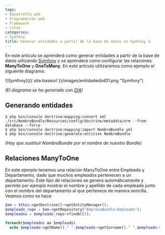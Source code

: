 ```yaml
---
tags:
- Desarrollo web
- Programación web
- Framework
- Linux
categories:
- Symfony
title: Generar entidades a partir de la base de datos en Symfony 3.
---
```

En este artículo se aprenderá como generar entidades a partir de la base de datos utilizando [Symfony](http://symfony.com/) y se aprenderá como configurar las relaciones **ManyToOne** y **OneToMany**. En este artículo utilizaremos como ejemplo el siguiente diagrama:

![Symfony]({{ site.baseurl }}/images/entidadesbd01.png "Symfony")

*(El diagrama se ha generado con [DIA](http://dia-installer.de/index.html.es))*

## Generando entidades

```shell
$ php bin/console doctrine:mapping:convert xml ./src/NombreBundle/Resources/config/doctrine/metadata/orm --from-database --force
$ php bin/console doctrine:mapping:import NombreBundle yml
$ php bin/console doctrine:generate:entities NombreBundle
```
*(Hay que sustituir NombreBundle por el nombre de nuestro Bundle)*

## Relaciones ManyToOne

En este ejemplo tenemos una relación ManyToOne entre Empleado y Departamento, dado que muchos empleados pertenecen a un departamento. Este tipo de relaciones se genera automáticamente y permite por ejemplo mostrar el nombre y apellido de cada empleado junto con el nombre del departamento al que pertenece de manera sencilla. Veamos como se hace:

```php
$em = $this->getDoctrine()->getEntityManager();
$empleado_repo = $em->getRepository("EmpresaBundle:Empleado");
$empleados = $empleado_repo->findAll();

foreach($empleados as $empleado)
  echo $empleado->getName()." ".$empleado->getSurname()." ".$empleado->getDepartamento()->getName()."<br/>";
```

